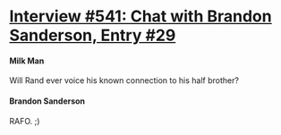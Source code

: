 # [Interview #541: Chat with Brandon Sanderson, Entry #29](https://www.theoryland.com/intvmain.php?i=541#29)

#### Milk Man

Will Rand ever voice his known connection to his half brother?

#### Brandon Sanderson

RAFO. ;)

